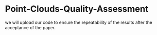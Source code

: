 # Point-Clouds-Quality-Assessment
we will upload our code to ensure the repeatability of the results after the acceptance of the paper.
